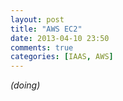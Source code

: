```yaml
---
layout: post
title: "AWS EC2"
date: 2013-04-10 23:50
comments: true
categories: [IAAS, AWS]
---
```


*(doing)*
